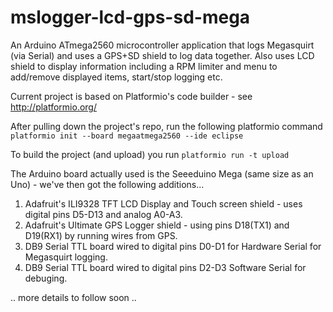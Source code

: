 # mslogger-lcd-gps-sd-mega

An Arduino ATmega2560 microcontroller application that logs Megasquirt (via Serial) and uses a GPS+SD shield to log data together. Also uses LCD shield to display information including a RPM limiter and menu to add/remove displayed items, start/stop logging etc.

Current project is based on Platformio's code builder - see http://platformio.org/

After pulling down the project's repo, run the following platformio command
`platformio init --board megaatmega2560 --ide eclipse`

To build the project (and upload) you run `platformio run -t upload`

The Arduino board actually used is the Seeeduino Mega (same size as an Uno) - we've then got the following additions...

1) Adafruit's ILI9328 TFT LCD Display and Touch screen shield - uses digital pins D5-D13 and analog A0-A3. 
2) Adafruit's Ultimate GPS Logger shield - using pins D18(TX1) and D19(RX1) by running wires from GPS.
3) DB9 Serial TTL board wired to digital pins D0-D1 for Hardware Serial for Megasquirt logging.
3) DB9 Serial TTL board wired to digital pins D2-D3 Software Serial for debuging.

.. more details to follow soon ..